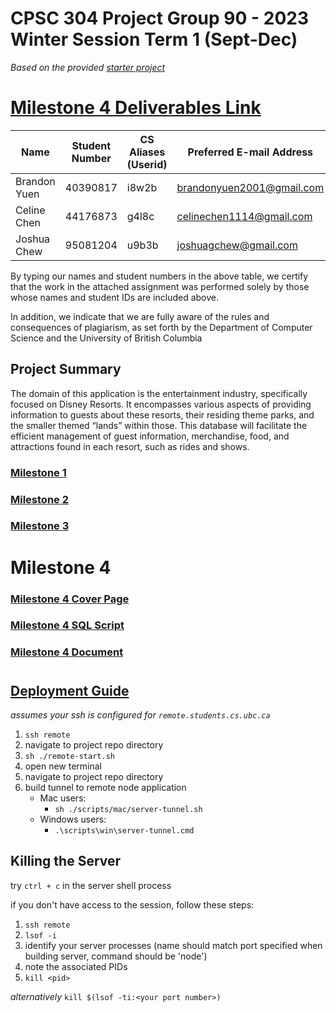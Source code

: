 # CPSC 304 Project Group 90 - 2023 Winter Session Term 1 (Sept-Dec)
*Based on the provided [starter project](https://github.students.cs.ubc.ca/CPSC304/CPSC304_Node_Project)*
#
# [Milestone 4 Deliverables Link](https://github.students.cs.ubc.ca/CPSC304-2023W-T1/project_g4l8c_i8w2b_u9b3b#milestone-4)
| Name         | Student Number | CS Aliases (Userid) | Preferred E-mail Address  |
|--------------|----------------|---------------------|---------------------------|
| Brandon Yuen | 40390817       | i8w2b               | brandonyuen2001@gmail.com |
| Celine Chen  | 44176873       | g4l8c               | celinechen1114@gmail.com  |
| Joshua Chew  | 95081204       | u9b3b               | joshuagchew@gmail.com     |

By typing our names and student numbers in the above table, we certify that the work in the attached assignment was performed solely by those whose names and student IDs are included above.

In addition, we indicate that we are fully aware of the rules and consequences of plagiarism, as set forth by the Department of Computer Science and the University of British Columbia

## Project Summary
The domain of this application is the entertainment industry, specifically focused on Disney Resorts. It encompasses various aspects of providing information to guests about these resorts, their residing theme parks, and the smaller themed “lands” within those. This database will facilitate the efficient management of guest information, merchandise, food, and attractions found in each resort, such as rides and shows.

### [Milestone 1](https://github.students.cs.ubc.ca/CPSC304-2023W-T1/project_g4l8c_i8w2b_u9b3b/blob/main/docs/Milestone%201.pdf)
### [Milestone 2](https://github.students.cs.ubc.ca/CPSC304-2023W-T1/project_g4l8c_i8w2b_u9b3b/blob/main/docs/Milestone%202.pdf)
### [Milestone 3](https://github.students.cs.ubc.ca/CPSC304-2023W-T1/project_g4l8c_i8w2b_u9b3b/blob/main/docs/Milestone%203.md)
# Milestone 4
### [Milestone 4 Cover Page](https://github.students.cs.ubc.ca/CPSC304-2023W-T1/project_g4l8c_i8w2b_u9b3b/blob/main/docs/304%20Project%20Cover%20Page.pdf)
### [Milestone 4 SQL Script](https://github.students.cs.ubc.ca/CPSC304-2023W-T1/project_g4l8c_i8w2b_u9b3b/blob/main/disneyResorts.sql)
### [Milestone 4 Document](https://github.students.cs.ubc.ca/CPSC304-2023W-T1/project_g4l8c_i8w2b_u9b3b/blob/main/docs/Milestone%204.pdf)

#
## [Deployment Guide](https://www.students.cs.ubc.ca/~cs-304/resources/javascript-oracle-resources/node-setup.html)
*assumes your ssh is configured for `remote.students.cs.ubc.ca`*
1. `ssh remote`
2. navigate to project repo directory
3. `sh ./remote-start.sh`
4. open new terminal
5. navigate to project repo directory
6. build tunnel to remote node application
    - Mac users:
      - `sh ./scripts/mac/server-tunnel.sh`
    - Windows users:
      - `.\scripts\win\server-tunnel.cmd`

## Killing the Server
try `ctrl + c` in the server shell process

if you don't have access to the session, follow these steps:
1. `ssh remote`
2. `lsof -i`
3. identify your server processes (name should match port specified when building server, command should be 'node')
4. note the associated PIDs
5. `kill <pid>`

*alternatively* `kill $(lsof -ti:<your port number>)`
